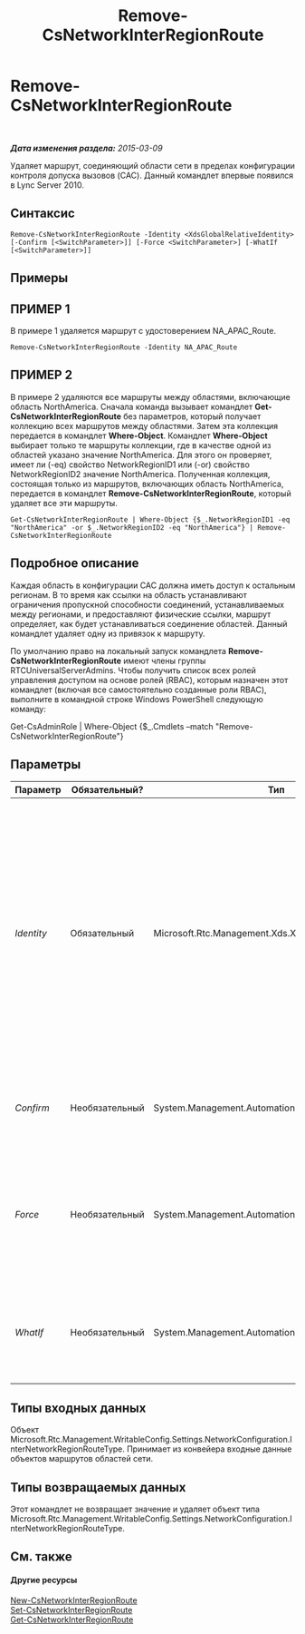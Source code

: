 ﻿---
title: Remove-CsNetworkInterRegionRoute
TOCTitle: Remove-CsNetworkInterRegionRoute
ms:assetid: 91948c03-2bcb-4e25-b0b6-23827e85bbb3
ms:mtpsurl: https://technet.microsoft.com/ru-ru/library/Gg398743(v=OCS.15)
ms:contentKeyID: 49310536
ms.date: 05/19/2016
mtps_version: v=OCS.15
ms.translationtype: HT
---

# Remove-CsNetworkInterRegionRoute

 

_**Дата изменения раздела:** 2015-03-09_

Удаляет маршрут, соединяющий области сети в пределах конфигурации контроля допуска вызовов (CAC). Данный командлет впервые появился в Lync Server 2010.

## Синтаксис

    Remove-CsNetworkInterRegionRoute -Identity <XdsGlobalRelativeIdentity> [-Confirm [<SwitchParameter>]] [-Force <SwitchParameter>] [-WhatIf [<SwitchParameter>]]

## Примеры

## ПРИМЕР 1

В примере 1 удаляется маршрут с удостоверением NA\_APAC\_Route.

    Remove-CsNetworkInterRegionRoute -Identity NA_APAC_Route

## ПРИМЕР 2

В примере 2 удаляются все маршруты между областями, включающие область NorthAmerica. Сначала команда вызывает командлет **Get-CsNetworkInterRegionRoute** без параметров, который получает коллекцию всех маршрутов между областями. Затем эта коллекция передается в командлет **Where-Object**. Командлет **Where-Object** выбирает только те маршруты коллекции, где в качестве одной из областей указано значение NorthAmerica. Для этого он проверяет, имеет ли (-eq) свойство NetworkRegionID1 или (-or) свойство NetworkRegionID2 значение NorthAmerica. Полученная коллекция, состоящая только из маршрутов, включающих область NorthAmerica, передается в командлет **Remove-CsNetworkInterRegionRoute**, который удаляет все эти маршруты.

    Get-CsNetworkInterRegionRoute | Where-Object {$_.NetworkRegionID1 -eq "NorthAmerica" -or $_.NetworkRegionID2 -eq "NorthAmerica"} | Remove-CsNetworkInterRegionRoute

## Подробное описание

Каждая область в конфигурации CAC должна иметь доступ к остальным регионам. В то время как ссылки на область устанавливают ограничения пропускной способности соединений, устанавливаемых между регионами, и предоставляют физические ссылки, маршрут определяет, как будет устанавливаться соединение областей. Данный командлет удаляет одну из привязок к маршруту.

По умолчанию право на локальный запуск командлета **Remove-CsNetworkInterRegionRoute** имеют члены группы RTCUniversalServerAdmins. Чтобы получить список всех ролей управления доступом на основе ролей (RBAC), которым назначен этот командлет (включая все самостоятельно созданные роли RBAC), выполните в командной строке Windows PowerShell следующую команду:

Get-CsAdminRole | Where-Object {$\_.Cmdlets –match "Remove-CsNetworkInterRegionRoute"}

## Параметры


<table>
<colgroup>
<col style="width: 25%" />
<col style="width: 25%" />
<col style="width: 25%" />
<col style="width: 25%" />
</colgroup>
<thead>
<tr class="header">
<th>Параметр</th>
<th>Обязательный?</th>
<th>Тип</th>
<th>Описание</th>
</tr>
</thead>
<tbody>
<tr class="odd">
<td><p><em>Identity</em></p></td>
<td><p>Обязательный</p></td>
<td><p>Microsoft.Rtc.Management.Xds.XdsGlobalRelativeIdentity</p></td>
<td><p>Уникальный идентификатор удаляемого маршрута региона сети. Маршруты региона сети создаются только на глобальном уровне, поэтому данному идентификатору не требуется задавать уровень. Вместо этого в нем есть строка, представляющая собой уникальное имя маршрута.</p></td>
</tr>
<tr class="even">
<td><p><em>Confirm</em></p></td>
<td><p>Необязательный</p></td>
<td><p>System.Management.Automation.SwitchParameter</p></td>
<td><p>Запрашивает подтверждение перед выполнением команды.</p></td>
</tr>
<tr class="odd">
<td><p><em>Force</em></p></td>
<td><p>Необязательный</p></td>
<td><p>System.Management.Automation.SwitchParameter</p></td>
<td><p>Подавляет все запросы на подтверждение, которые в противном случае будут отображаться перед применением изменений.</p></td>
</tr>
<tr class="even">
<td><p><em>WhatIf</em></p></td>
<td><p>Необязательный</p></td>
<td><p>System.Management.Automation.SwitchParameter</p></td>
<td><p>Описывает, что произойдет при выполнении команды без реального выполнения команды.</p></td>
</tr>
</tbody>
</table>


## Типы входных данных

Объект Microsoft.Rtc.Management.WritableConfig.Settings.NetworkConfiguration.InterNetworkRegionRouteType. Принимает из конвейера входные данные объектов маршрутов областей сети.

## Типы возвращаемых данных

Этот командлет не возвращает значение и удаляет объект типа Microsoft.Rtc.Management.WritableConfig.Settings.NetworkConfiguration.InterNetworkRegionRouteType.

## См. также

#### Другие ресурсы

[New-CsNetworkInterRegionRoute](new-csnetworkinterregionroute.md)  
[Set-CsNetworkInterRegionRoute](set-csnetworkinterregionroute.md)  
[Get-CsNetworkInterRegionRoute](get-csnetworkinterregionroute.md)

